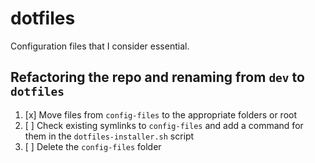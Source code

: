 # dotfiles

Configuration files that I consider essential.

## Refactoring the repo and renaming from `dev` to `dotfiles`

1. [x] Move files from `config-files` to the appropriate folders or root
1. [ ] Check existing symlinks to `config-files` and add a command for them in
       the `dotfiles-installer.sh` script
1. [ ] Delete the `config-files` folder
